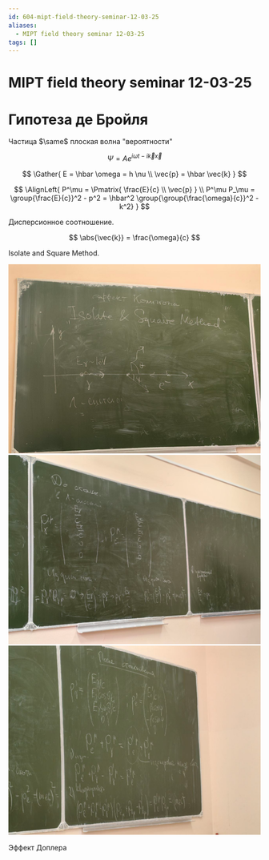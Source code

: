 ```yaml
---
id: 604-mipt-field-theory-seminar-12-03-25
aliases:
  - MIPT field theory seminar 12-03-25
tags: []
---
```


# MIPT field theory seminar 12-03-25

# Гипотеза де Бройля

Частица $\same$ плоская волна "вероятности"

$$
\Psi = A e^{i \omega t - i \vec{k} \vec{x}}
$$

$$
\Gather{
E = \hbar \omega = h \nu \\
\vec{p} = \hbar \vec{k}
}
$$

$$
\AlignLeft{
P^\mu = \Pmatrix{
\frac{E}{c} \\
\vec{p}
} \\
P^\mu P_\mu = \group{\frac{E}{c}}^2 - p^2 =
 \hbar^2 \group{\group{\frac{\omega}{c}}^2 - k^2}
}
$$

Дисперсионное соотношение.

$$
\abs{\vec{k}} = \frac{\omega}{c}
$$

Isolate and Square Method.

![12-03-25_13-09-49_367.png](assets/imgs/12-03-25_13-09-49_367.png)
![12-03-25_13-09-56_364.png](assets/imgs/12-03-25_13-09-56_364.png)
![12-03-25_13-10-03_554.png](assets/imgs/12-03-25_13-10-03_554.png)

Эффект Доплера
